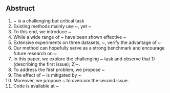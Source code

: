 ## Abstruct
1. ~ is a challenging but critical task
2. Existing methods mainly use ~, yet ~
3. To this end, we introduce ~
4. While a wide range of ~ have been shown effective ~
5. Extensive experiments on three datasets, ~, verify the advantage of ~
6. Our method can hopefully serve as a strong benchmark and encourage future research on ~
7. In this paper, we explore the challenging ~ task and observe that 1) (describing the first issue); 2)~.
8. To address the first problem, we propose ~
9. The effect of ~ is mitigated by ~
10. Moreover, we propose ~ to overcom the second issue.
11. Code is available at ~

